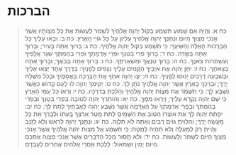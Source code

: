 # הברכות

> כח א: וְהָיָה אִם שָׁמוֹעַ תִּשְׁמַע בְּקוֹל יְהוָה אֱלֹהֶיךָ לִשְׁמֹר לַעֲשׂוֹת אֶת כָּל מִצְוֹתָיו אֲשֶׁר אָנֹכִי מְצַוְּךָ הַיּוֹם וּנְתָנְךָ יְהוָה אֱלֹהֶיךָ עֶלְיוֹן עַל כָּל גּוֹיֵי הָאָרֶץ.
> כח ב: וּבָאוּ עָלֶיךָ כָּל הַבְּרָכוֹת הָאֵלֶּה וְהִשִּׂיגֻךָ:  כִּי תִשְׁמַע בְּקוֹל יְהוָה אֱלֹהֶיךָ.
> כח ג: בָּרוּךְ אַתָּה בָּעִיר; וּבָרוּךְ אַתָּה בַּשָּׂדֶה.
> כח ד: בָּרוּךְ פְּרִי בִטְנְךָ וּפְרִי אַדְמָתְךָ וּפְרִי בְהֶמְתֶּךָ שְׁגַר אֲלָפֶיךָ וְעַשְׁתְּרוֹת צֹאנֶךָ.
> כח ה: בָּרוּךְ טַנְאֲךָ וּמִשְׁאַרְתֶּךָ.
> כח ו: בָּרוּךְ אַתָּה בְּבֹאֶךָ; וּבָרוּךְ אַתָּה בְּצֵאתֶךָ.
> כח ז: יִתֵּן יְהוָה אֶת אֹיְבֶיךָ הַקָּמִים עָלֶיךָ נִגָּפִים לְפָנֶיךָ:  בְּדֶרֶךְ אֶחָד יֵצְאוּ אֵלֶיךָ וּבְשִׁבְעָה דְרָכִים יָנוּסוּ לְפָנֶיךָ.
> כח ח: יְצַו יְהוָה אִתְּךָ אֶת הַבְּרָכָה בַּאֲסָמֶיךָ וּבְכֹל מִשְׁלַח יָדֶךָ; וּבֵרַכְךָ בָּאָרֶץ אֲשֶׁר יְהוָה אֱלֹהֶיךָ נֹתֵן לָךְ.
> כח ט: יְקִימְךָ יְהוָה לוֹ לְעַם קָדוֹשׁ כַּאֲשֶׁר נִשְׁבַּע לָךְ:  כִּי תִשְׁמֹר אֶת מִצְוֹת יְהוָה אֱלֹהֶיךָ וְהָלַכְתָּ בִּדְרָכָיו.
> כח י: וְרָאוּ כָּל עַמֵּי הָאָרֶץ כִּי שֵׁם יְהוָה נִקְרָא עָלֶיךָ; וְיָרְאוּ מִמֶּךָּ.
> כח יא: וְהוֹתִרְךָ יְהוָה לְטוֹבָה בִּפְרִי בִטְנְךָ וּבִפְרִי בְהֶמְתְּךָ וּבִפְרִי אַדְמָתֶךָ עַל הָאֲדָמָה אֲשֶׁר נִשְׁבַּע יְהוָה לַאֲבֹתֶיךָ לָתֶת לָךְ.
> כח יב: יִפְתַּח יְהוָה לְךָ אֶת אוֹצָרוֹ הַטּוֹב אֶת הַשָּׁמַיִם לָתֵת מְטַר אַרְצְךָ בְּעִתּוֹ וּלְבָרֵךְ אֵת כָּל מַעֲשֵׂה יָדֶךָ; וְהִלְוִיתָ גּוֹיִם רַבִּים וְאַתָּה לֹא תִלְוֶה.
> כח יג: וּנְתָנְךָ יְהוָה לְרֹאשׁ וְלֹא לְזָנָב וְהָיִיתָ רַק לְמַעְלָה וְלֹא תִהְיֶה לְמָטָּה:  כִּי תִשְׁמַע אֶל מִצְוֹת יְהוָה אֱלֹהֶיךָ אֲשֶׁר אָנֹכִי מְצַוְּךָ הַיּוֹם לִשְׁמֹר וְלַעֲשׂוֹת.
> כח יד: וְלֹא תָסוּר מִכָּל הַדְּבָרִים אֲשֶׁר אָנֹכִי מְצַוֶּה אֶתְכֶם הַיּוֹם יָמִין וּשְׂמֹאול:  לָלֶכֶת אַחֲרֵי אֱלֹהִים אֲחֵרִים לְעָבְדָם.
 

